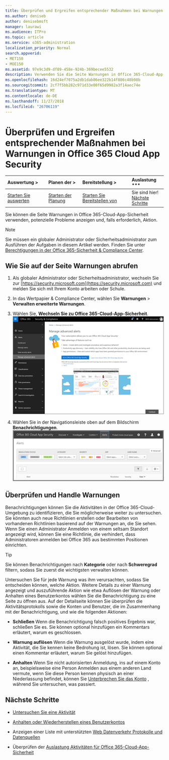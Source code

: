 ```yaml
---
title: Überprüfen und Ergreifen entsprechender Maßnahmen bei Warnungen in Office 365 Cloud App Security
ms.author: deniseb
author: denisebmsft
manager: laurawi
ms.audience: ITPro
ms.topic: article
ms.service: o365-administration
localization_priority: Normal
search.appverid:
- MET150
- MOE150
ms.assetid: 97e9c3d9-df89-458e-924b-369becee5532
description: Verwenden Sie die Seite Warnungen in Office 365-Cloud-App-Sicherheit, zum Anzeigen von potenzieller Problemen und Ausführen einer Aktion. Sie können schließen oder Beheben von Benachrichtigungen, und Sie bei Bedarf anhalten ein Benutzerkontos.
ms.openlocfilehash: 16d24ef7075a2db1dab86ee322b14f886c48b98b
ms.sourcegitcommit: 2cf7f5bb282c971d33e00f65d9982a3f14aec74e
ms.translationtype: MT
ms.contentlocale: de-DE
ms.lasthandoff: 11/27/2018
ms.locfileid: "26706119"
---
```

# <a name="review-and-take-action-on-alerts-in-office-365-cloud-app-security"></a>Überprüfen und Ergreifen entsprechender Maßnahmen bei Warnungen in Office 365 Cloud App Security
  
|Auswertung **\>**|Planen der **\>**|Bereitstellung **\>**|Auslastung ***|
|:-----|:-----|:-----|:-----|
|[Starten Sie auswerten](office-365-cas-overview.md) <br/> |[Starten der Planung](get-ready-for-office-365-cas.md) <br/> |[Starten Sie Bereitstellen von](turn-on-office-365-cas.md) <br/> |Sie sind hier!  <br/> [Nächste Schritte](#next-steps) <br/> |
   
Sie können die Seite Warnungen in Office 365-Cloud-App-Sicherheit verwenden, potenzielle Probleme anzeigen und, falls erforderlich, Aktion.
  
> [!NOTE]
> Sie müssen ein globaler Administrator oder Sicherheitsadministrator zum Ausführen der Aufgaben in diesem Artikel werden. Finden Sie unter [Berechtigungen in der Office 365-Sicherheit &amp; Compliance Center](permissions-in-the-security-and-compliance-center.md). 
  
## <a name="how-to-get-to-the-alerts-page"></a>Wie Sie auf der Seite Warnungen abrufen

1. Als globaler Administrator oder Sicherheitsadministrator, wechseln Sie zur [https://security.microsoft.com](https://security.microsoft.com) und melden Sie sich mit Ihrem Konto arbeiten oder Schule. 
    
2. In das Wertpapier &amp; Compliance Center, wählen Sie **Warnungen** \> **Verwalten erweiterte Warnungen**.
    
3. Wählen Sie, **Wechseln Sie zu Office 365-Cloud-App-Sicherheit**.<br/>![In das Wertpapier &amp; Compliance Center, wählen Sie erweiterte Benachrichtigungen verwalten, fahren Sie mit Office 365-Cloud-App-Sicherheit](media/958632d4-03e3-4ade-8e22-d5509db6fca7.png)
  
4. Wählen Sie in der Navigationsleiste oben auf dem Bildschirm **Benachrichtigungen**.<br/>![Klicken Sie auf der Seite Warnungen finden Sie unter Benachrichtigungen, die ausgelöst wurden und Aktionen.](media/3b53d4c9-4b13-435d-8547-8c0f9ae6b914.png)
  
## <a name="review-and-handle-alerts"></a>Überprüfen und Handle Warnungen

Benachrichtigungen können Sie die Aktivitäten in der Office 365-Cloud-Umgebung zu identifizieren, die Sie möglicherweise weiter zu untersuchen. Sie könnten auch neue Richtlinien erstellen oder Bearbeiten von vorhandenen Richtlinien basierend auf der Warnungen an, die Sie sehen. Wenn Sie einen Administrator Anmelden von einem seltsam Standort angezeigt wird, können Sie eine Richtlinie, die verhindert, dass Administratoren anmelden bei Office 365 aus bestimmten Positionen einrichten.
  
> [!TIP]
> Sie können Benachrichtigungen nach **Kategorie** oder nach **Schweregrad** filtern, sodass Sie zuerst die wichtigsten verwalten können. 
  
Untersuchen Sie für jede Warnung was ihm verursachten, sodass Sie entscheiden können, welche Aktion. Weitere Details zu einer Warnung angezeigt und auszuführende Aktion wie etwa Auflösen der Warnung oder Anhalten eines Benutzerkontos wählen Sie die Benachrichtigung zu eine Seite zu öffnen aus. Auf der Detailseite können Sie überprüfen die Aktivitätsprotokolls sowie die Konten und Benutzer, die im Zusammenhang mit der Benachrichtigung, und wie die folgenden Aktionen:
  
- **Schließen** Wenn die Benachrichtigung falsch positives Ergebnis war, schließen Sie es. Sie können optional hinzufügen ein Kommentars erläutert, warum es geschlossen. 
    
- **Warnung auflösen** Wenn die Warnung ausgelöst wurde, indem eine Aktivität, die Sie kennen keine Bedrohung ist, lösen. Sie können optional einen Kommentar erläutert, warum Sie gelöst hinzufügen. 
    
- **Anhalten** Wenn Sie nicht autorisierten Anmeldung, ins auf einem Konto an, beispielsweise eine Person Anmelden aus einem anderen Land vermute, wenn Sie diese Person kennen physisch an einer Niederlassung befindet, können Sie [Unterbrechen Sie das Konto](suspend-or-restore-an-account-in-ocas.md) , während Sie untersuchen, was passiert. 
    
## <a name="next-steps"></a>Nächste Schritte

- [Untersuchen Sie eine Aktivität](investigate-an-activity-in-office-365-cas.md)
    
- [Anhalten oder Wiederherstellen eines Benutzerkontos](suspend-or-restore-an-account-in-ocas.md)
    
- Anzeigen einer Liste mit unterstützten [Web Datenverkehr Protokolle und Datenquellen](web-traffic-logs-and-data-sources-for-ocas.md)
    
- Überprüfen der [Auslastung Aktivitäten für Office 365-Cloud-App-Sicherheit](utilization-activities-for-ocas.md)
    

